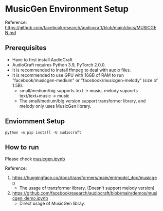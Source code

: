 # MusicGen Environment Setup
Reference: https://github.com/facebookresearch/audiocraft/blob/main/docs/MUSICGEN.md
## Prerequisites
- Have to first install AudioCraft
- AudioCraft requires Python 3.9, PyTorch 2.0.0.
- It is recommended to install ffmpeg to deal with audio files.
- It is recommended to use GPU with 16GB of RAM to run "facebook/musicgen-medium" or "facebook/musicgen-melody" (size of 1.5B).
    - small/medium/big supports text -> music. melody supoorts text/text+music -> music
    - The small/medium/big version support transformer library, and melody only uses MusicGen library.
## Enviornment Setup
```shell
python -m pip install -U audiocraft 
```
## How to run
Please check [musicgen.ipynb](musicgen.ipynb)

Reference:
1. https://huggingface.co/docs/transformers/main/en/model_doc/musicgen
   - The usage of transformer library. (Doesn't support melody version)
2. https://github.com/facebookresearch/audiocraft/blob/main/demos/musicgen_demo.ipynb
   - Direct usage of MusicGen libray. 